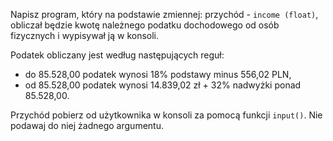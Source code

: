 Napisz program, który na podstawie zmiennej: przychód - `income (float)`, obliczał będzie kwotę należnego podatku dochodowego od osób fizycznych i wypisywał ją w konsoli.

Podatek obliczany jest według następujących reguł:  
* do 85.528,00 podatek wynosi 18% podstawy minus 556,02 PLN, 
* od 85.528,00 podatek wynosi 14.839,02 zł + 32% nadwyżki ponad 85.528,00.

Przychód pobierz od użytkownika w konsoli za pomocą funkcji `input()`. Nie podawaj do niej żadnego argumentu.
